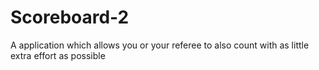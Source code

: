 # Scoreboard-2
A application which allows you or your referee to also count with as little extra effort as possible
